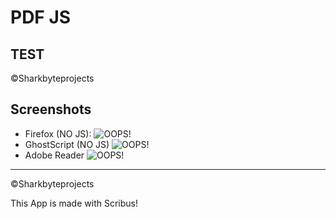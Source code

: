 # PDF JS
## TEST
&copy;Sharkbyteprojects

## Screenshots
- Firefox (NO JS): ![OOPS!](https://media.githubusercontent.com/media/Sharkbyteprojects/pdf-js-test/master/screenshots/pdfjs%20under%20firefox.png)
- GhostScript (NO JS) ![OOPS!](https://media.githubusercontent.com/media/Sharkbyteprojects/pdf-js-test/master/screenshots/pdfjs%20under%20ghostscript.png)
- Adobe Reader ![OOPS!](https://media.githubusercontent.com/media/Sharkbyteprojects/pdf-js-test/master/screenshots/pdf%20js%20under%20adobe%20reader%20(with%20js).png)

---
&copy;Sharkbyteprojects

This App is made with Scribus!